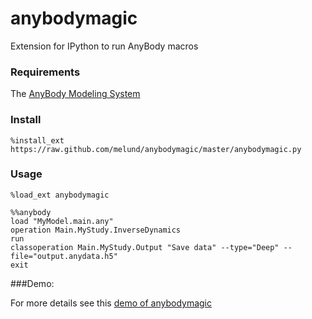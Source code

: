 anybodymagic
============

Extension for IPython to run AnyBody macros

### Requirements
The [AnyBody Modeling System](www.anybodytech.com) 

### Install
`%install_ext https://raw.github.com/melund/anybodymagic/master/anybodymagic.py`

### Usage

`%load_ext anybodymagic`

``` 
%%anybody 
load "MyModel.main.any"
operation Main.MyStudy.InverseDynamics
run
classoperation Main.MyStudy.Output "Save data" --type="Deep" --file="output.anydata.h5"
exit
```

###Demo:

For more details see this [demo of anybodymagic](http://nbviewer.ipython.org/urls/raw.github.com/melund/anybodymagic/master/demo_anybodymagic.ipynb)
